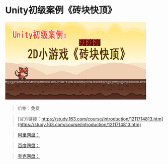 # Unity初级案例《砖块快顶》

![img](../../../assets/study163/free/ac673db73b9040099e562afa155cb0c9.png)

> 价格：免费

> [官方链接：https://study.163.com/course/introduction/1211714813.htm](https://study.163.com/course/introduction/1211714813.htm)

> [阿里网盘：]()

> [百度网盘：]()

> [夸克网盘：]()
